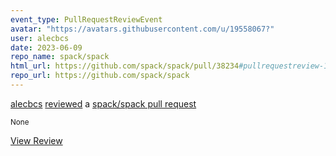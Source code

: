 ```yaml
---
event_type: PullRequestReviewEvent
avatar: "https://avatars.githubusercontent.com/u/19558067?"
user: alecbcs
date: 2023-06-09
repo_name: spack/spack
html_url: https://github.com/spack/spack/pull/38234#pullrequestreview-1471162276
repo_url: https://github.com/spack/spack
---
```


<a href='https://github.com/alecbcs' target='_blank'>alecbcs</a> <a href='https://github.com/spack/spack/pull/38234#pullrequestreview-1471162276' target='_blank'>reviewed</a> a <a href='https://github.com/spack/spack/pull/38234' target='_blank'>spack/spack pull request</a>

<small>None</small>

<a href='https://github.com/spack/spack/pull/38234#pullrequestreview-1471162276' target='_blank'>View Review</a>